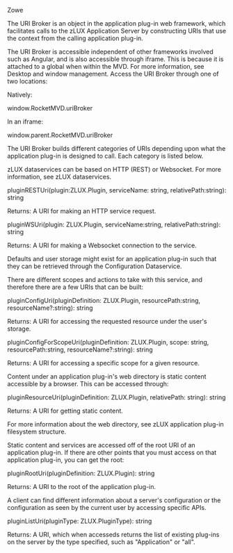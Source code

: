 <?xml version="1.0" encoding="UTF-8"?><?workdir /C:\GitFolder\docs-site\docs\user-guide\temp\ibmpdf\oxygen_dita_temp\user-guide?><?workdir-uri file:/C:/GitFolder/docs-site/docs/user-guide/temp/ibmpdf/oxygen_dita_temp/user-guide/?><?path2project?><?path2project-uri ./?><?path2rootmap-uri ./?><topic xmlns:ditaarch="http://dita.oasis-open.org/architecture/2005/" xmlns:dita-ot="http://dita-ot.sourceforge.net/ns/201007/dita-ot" class="- topic/topic " ditaarch:DITAArchVersion="1.2" domains="(topic hi-d) (topic ut-d) (topic indexing-d) (topic hazard-d) (topic abbrev-d) (topic pr-d) (topic sw-d) (topic ui-d)" id="uri_broker" xtrc="topic:1;166:-1" xtrf="file:/C:/GitFolder/docs-site/docs/user-guide/mvd-uribroker.md"><title class="- topic/title " xtrc="title:1;166:-1" xtrf="file:/C:/GitFolder/docs-site/docs/user-guide/mvd-uribroker.md">URI Broker</title><prolog class="- topic/prolog "><metadata class="- topic/metadata "><prodinfo class="- topic/prodinfo " xtrc="prodinfo:1;17:11" xtrf="file:/C:/GitFolder/docs-site/docs/user-guide/Zowe_User_Guide.ditamap">

<prodname class="- topic/prodname " xtrc="prodname:1;19:11" xtrf="file:/C:/GitFolder/docs-site/docs/user-guide/Zowe_User_Guide.ditamap">Zowe</prodname>
</prodinfo></metadata></prolog><body class="- topic/body " xtrc="body:1;166:-1" xtrf="file:/C:/GitFolder/docs-site/docs/user-guide/mvd-uribroker.md"><p class="- topic/p " xtrc="p:1;166:-1" xtrf="file:/C:/GitFolder/docs-site/docs/user-guide/mvd-uribroker.md">The URI Broker is an object in the application plug-in web framework, which facilitates calls to the zLUX Application Server by constructing URIs that use the context from the calling application plug-in.</p></body><topic class="- topic/topic " ditaarch:DITAArchVersion="1.2" domains="(topic hi-d) (topic ut-d) (topic indexing-d) (topic hazard-d) (topic abbrev-d) (topic pr-d) (topic sw-d) (topic ui-d)" id="accessing_the_uri_broker" xtrc="topic:2;166:-1" xtrf="file:/C:/GitFolder/docs-site/docs/user-guide/mvd-uribroker.md"><title class="- topic/title " xtrc="title:2;166:-1" xtrf="file:/C:/GitFolder/docs-site/docs/user-guide/mvd-uribroker.md">Accessing the URI Broker</title><body class="- topic/body " xtrc="body:2;166:-1" xtrf="file:/C:/GitFolder/docs-site/docs/user-guide/mvd-uribroker.md"><p class="- topic/p " xtrc="p:2;166:-1" xtrf="file:/C:/GitFolder/docs-site/docs/user-guide/mvd-uribroker.md">The URI Broker is accessible independent of other frameworks involved such as Angular, and is also accessible through iframe. This is because it is attached to a global when within the MVD. For more information, see <xref class="- topic/xref " format="dita" href="mvd-desktopandwindowmgt.md" xtrc="xref:1;166:-1" xtrf="file:/C:/GitFolder/docs-site/docs/user-guide/mvd-uribroker.md" type="topic"><?ditaot usertext?>Desktop and window management</xref>.
Access the URI Broker through one of two locations:</p><p class="- topic/p " xtrc="p:3;166:-1" xtrf="file:/C:/GitFolder/docs-site/docs/user-guide/mvd-uribroker.md">Natively:</p><p class="- topic/p " xtrc="p:4;166:-1" xtrf="file:/C:/GitFolder/docs-site/docs/user-guide/mvd-uribroker.md"><codeph class="+ topic/ph pr-d/codeph " xtrc="codeph:1;166:-1" xtrf="file:/C:/GitFolder/docs-site/docs/user-guide/mvd-uribroker.md">window.RocketMVD.uriBroker</codeph></p><p class="- topic/p " xtrc="p:5;166:-1" xtrf="file:/C:/GitFolder/docs-site/docs/user-guide/mvd-uribroker.md">In an iframe:</p><p class="- topic/p " xtrc="p:6;166:-1" xtrf="file:/C:/GitFolder/docs-site/docs/user-guide/mvd-uribroker.md"><codeph class="+ topic/ph pr-d/codeph " xtrc="codeph:2;166:-1" xtrf="file:/C:/GitFolder/docs-site/docs/user-guide/mvd-uribroker.md">window.parent.RocketMVD.uriBroker</codeph></p></body></topic><topic class="- topic/topic " ditaarch:DITAArchVersion="1.2" domains="(topic hi-d) (topic ut-d) (topic indexing-d) (topic hazard-d) (topic abbrev-d) (topic pr-d) (topic sw-d) (topic ui-d)" id="functions" xtrc="topic:3;166:-1" xtrf="file:/C:/GitFolder/docs-site/docs/user-guide/mvd-uribroker.md"><title class="- topic/title " xtrc="title:3;166:-1" xtrf="file:/C:/GitFolder/docs-site/docs/user-guide/mvd-uribroker.md">Functions</title><body class="- topic/body " xtrc="body:3;166:-1" xtrf="file:/C:/GitFolder/docs-site/docs/user-guide/mvd-uribroker.md"><p class="- topic/p " xtrc="p:7;166:-1" xtrf="file:/C:/GitFolder/docs-site/docs/user-guide/mvd-uribroker.md">The URI Broker builds different categories of URIs depending upon what the application plug-in is designed to call. Each category is listed below.</p></body><topic class="- topic/topic " ditaarch:DITAArchVersion="1.2" domains="(topic hi-d) (topic ut-d) (topic indexing-d) (topic hazard-d) (topic abbrev-d) (topic pr-d) (topic sw-d) (topic ui-d)" id="accessing_an_application_plug_in_s_dataservices" xtrc="topic:4;166:-1" xtrf="file:/C:/GitFolder/docs-site/docs/user-guide/mvd-uribroker.md"><title class="- topic/title " xtrc="title:4;166:-1" xtrf="file:/C:/GitFolder/docs-site/docs/user-guide/mvd-uribroker.md">Accessing an application plug-in's dataservices</title><body class="- topic/body " xtrc="body:4;166:-1" xtrf="file:/C:/GitFolder/docs-site/docs/user-guide/mvd-uribroker.md"><p class="- topic/p " xtrc="p:8;166:-1" xtrf="file:/C:/GitFolder/docs-site/docs/user-guide/mvd-uribroker.md">zLUX dataservices can be based on HTTP (REST) or Websocket. For more information, see <xref class="- topic/xref " format="dita" href="mvd-zluxdataservices.md" xtrc="xref:2;166:-1" xtrf="file:/C:/GitFolder/docs-site/docs/user-guide/mvd-uribroker.md" type="topic"><?ditaot usertext?>zLUX dataservices</xref>.</p></body><topic class="- topic/topic " ditaarch:DITAArchVersion="1.2" domains="(topic hi-d) (topic ut-d) (topic indexing-d) (topic hazard-d) (topic abbrev-d) (topic pr-d) (topic sw-d) (topic ui-d)" id="http_dataservice_uri" xtrc="topic:5;166:-1" xtrf="file:/C:/GitFolder/docs-site/docs/user-guide/mvd-uribroker.md"><title class="- topic/title " xtrc="title:5;166:-1" xtrf="file:/C:/GitFolder/docs-site/docs/user-guide/mvd-uribroker.md">HTTP Dataservice URI</title><body class="- topic/body " xtrc="body:5;166:-1" xtrf="file:/C:/GitFolder/docs-site/docs/user-guide/mvd-uribroker.md"><p class="- topic/p " xtrc="p:9;166:-1" xtrf="file:/C:/GitFolder/docs-site/docs/user-guide/mvd-uribroker.md"><codeph class="+ topic/ph pr-d/codeph " xtrc="codeph:3;166:-1" xtrf="file:/C:/GitFolder/docs-site/docs/user-guide/mvd-uribroker.md">pluginRESTUri(plugin:ZLUX.Plugin, serviceName: string, relativePath:string): string</codeph></p><p class="- topic/p " xtrc="p:10;166:-1" xtrf="file:/C:/GitFolder/docs-site/docs/user-guide/mvd-uribroker.md">Returns: A URI for making an HTTP service request.</p></body></topic><topic class="- topic/topic " ditaarch:DITAArchVersion="1.2" domains="(topic hi-d) (topic ut-d) (topic indexing-d) (topic hazard-d) (topic abbrev-d) (topic pr-d) (topic sw-d) (topic ui-d)" id="websocket_dataservice_uri" xtrc="topic:6;166:-1" xtrf="file:/C:/GitFolder/docs-site/docs/user-guide/mvd-uribroker.md"><title class="- topic/title " xtrc="title:6;166:-1" xtrf="file:/C:/GitFolder/docs-site/docs/user-guide/mvd-uribroker.md">Websocket Dataservice URI</title><body class="- topic/body " xtrc="body:6;166:-1" xtrf="file:/C:/GitFolder/docs-site/docs/user-guide/mvd-uribroker.md"><p class="- topic/p " xtrc="p:11;166:-1" xtrf="file:/C:/GitFolder/docs-site/docs/user-guide/mvd-uribroker.md"><codeph class="+ topic/ph pr-d/codeph " xtrc="codeph:4;166:-1" xtrf="file:/C:/GitFolder/docs-site/docs/user-guide/mvd-uribroker.md">pluginWSUri(plugin: ZLUX.Plugin, serviceName:string, relativePath:string): string</codeph></p><p class="- topic/p " xtrc="p:12;166:-1" xtrf="file:/C:/GitFolder/docs-site/docs/user-guide/mvd-uribroker.md">Returns: A URI for making a Websocket connection to the service.</p></body></topic></topic><topic class="- topic/topic " ditaarch:DITAArchVersion="1.2" domains="(topic hi-d) (topic ut-d) (topic indexing-d) (topic hazard-d) (topic abbrev-d) (topic pr-d) (topic sw-d) (topic ui-d)" id="accessing_application_plug_in_s_configuration_resources" xtrc="topic:7;166:-1" xtrf="file:/C:/GitFolder/docs-site/docs/user-guide/mvd-uribroker.md"><title class="- topic/title " xtrc="title:7;166:-1" xtrf="file:/C:/GitFolder/docs-site/docs/user-guide/mvd-uribroker.md">Accessing application plug-in's configuration resources</title><body class="- topic/body " xtrc="body:7;166:-1" xtrf="file:/C:/GitFolder/docs-site/docs/user-guide/mvd-uribroker.md"><p class="- topic/p " xtrc="p:13;166:-1" xtrf="file:/C:/GitFolder/docs-site/docs/user-guide/mvd-uribroker.md">Defaults and user storage might exist for an application plug-in such that they can be retrieved through the Configuration Dataservice.</p><p class="- topic/p " xtrc="p:14;166:-1" xtrf="file:/C:/GitFolder/docs-site/docs/user-guide/mvd-uribroker.md">There are different scopes and actions to take with this service, and therefore there are a few URIs that can be built:</p></body><topic class="- topic/topic " ditaarch:DITAArchVersion="1.2" domains="(topic hi-d) (topic ut-d) (topic indexing-d) (topic hazard-d) (topic abbrev-d) (topic pr-d) (topic sw-d) (topic ui-d)" id="standard_configuration_access" xtrc="topic:8;166:-1" xtrf="file:/C:/GitFolder/docs-site/docs/user-guide/mvd-uribroker.md"><title class="- topic/title " xtrc="title:8;166:-1" xtrf="file:/C:/GitFolder/docs-site/docs/user-guide/mvd-uribroker.md">Standard configuration access</title><body class="- topic/body " xtrc="body:8;166:-1" xtrf="file:/C:/GitFolder/docs-site/docs/user-guide/mvd-uribroker.md"><p class="- topic/p " xtrc="p:15;166:-1" xtrf="file:/C:/GitFolder/docs-site/docs/user-guide/mvd-uribroker.md"><codeph class="+ topic/ph pr-d/codeph " xtrc="codeph:5;166:-1" xtrf="file:/C:/GitFolder/docs-site/docs/user-guide/mvd-uribroker.md">pluginConfigUri(pluginDefinition: ZLUX.Plugin, resourcePath:string, resourceName?:string): string</codeph></p><p class="- topic/p " xtrc="p:16;166:-1" xtrf="file:/C:/GitFolder/docs-site/docs/user-guide/mvd-uribroker.md">Returns: A URI for accessing the requested resource under the user's storage.</p></body></topic><topic class="- topic/topic " ditaarch:DITAArchVersion="1.2" domains="(topic hi-d) (topic ut-d) (topic indexing-d) (topic hazard-d) (topic abbrev-d) (topic pr-d) (topic sw-d) (topic ui-d)" id="scoped_configuration_access" xtrc="topic:9;166:-1" xtrf="file:/C:/GitFolder/docs-site/docs/user-guide/mvd-uribroker.md"><title class="- topic/title " xtrc="title:9;166:-1" xtrf="file:/C:/GitFolder/docs-site/docs/user-guide/mvd-uribroker.md">Scoped configuration access</title><body class="- topic/body " xtrc="body:9;166:-1" xtrf="file:/C:/GitFolder/docs-site/docs/user-guide/mvd-uribroker.md"><p class="- topic/p " xtrc="p:17;166:-1" xtrf="file:/C:/GitFolder/docs-site/docs/user-guide/mvd-uribroker.md"><codeph class="+ topic/ph pr-d/codeph " xtrc="codeph:6;166:-1" xtrf="file:/C:/GitFolder/docs-site/docs/user-guide/mvd-uribroker.md">pluginConfigForScopeUri(pluginDefinition: ZLUX.Plugin, scope: string, resourcePath:string, resourceName?:string): string</codeph></p><p class="- topic/p " xtrc="p:18;166:-1" xtrf="file:/C:/GitFolder/docs-site/docs/user-guide/mvd-uribroker.md">Returns: A URI for accessing a specific scope for a given resource.</p></body></topic></topic><topic class="- topic/topic " ditaarch:DITAArchVersion="1.2" domains="(topic hi-d) (topic ut-d) (topic indexing-d) (topic hazard-d) (topic abbrev-d) (topic pr-d) (topic sw-d) (topic ui-d)" id="accessing_static_content" xtrc="topic:10;166:-1" xtrf="file:/C:/GitFolder/docs-site/docs/user-guide/mvd-uribroker.md"><title class="- topic/title " xtrc="title:10;166:-1" xtrf="file:/C:/GitFolder/docs-site/docs/user-guide/mvd-uribroker.md">Accessing static content</title><body class="- topic/body " xtrc="body:10;166:-1" xtrf="file:/C:/GitFolder/docs-site/docs/user-guide/mvd-uribroker.md"><p class="- topic/p " xtrc="p:19;166:-1" xtrf="file:/C:/GitFolder/docs-site/docs/user-guide/mvd-uribroker.md">Content under an application plug-in's <codeph class="+ topic/ph pr-d/codeph " xtrc="codeph:7;166:-1" xtrf="file:/C:/GitFolder/docs-site/docs/user-guide/mvd-uribroker.md">web</codeph> directory is static content accessible by a browser.
This can be accessed through:</p><p class="- topic/p " xtrc="p:20;166:-1" xtrf="file:/C:/GitFolder/docs-site/docs/user-guide/mvd-uribroker.md"><codeph class="+ topic/ph pr-d/codeph " xtrc="codeph:8;166:-1" xtrf="file:/C:/GitFolder/docs-site/docs/user-guide/mvd-uribroker.md">pluginResourceUri(pluginDefinition: ZLUX.Plugin, relativePath: string): string</codeph></p><p class="- topic/p " xtrc="p:21;166:-1" xtrf="file:/C:/GitFolder/docs-site/docs/user-guide/mvd-uribroker.md">Returns: A URI for getting static content.</p><p class="- topic/p " xtrc="p:22;166:-1" xtrf="file:/C:/GitFolder/docs-site/docs/user-guide/mvd-uribroker.md">For more information about the <codeph class="+ topic/ph pr-d/codeph " xtrc="codeph:9;166:-1" xtrf="file:/C:/GitFolder/docs-site/docs/user-guide/mvd-uribroker.md">web</codeph> directory, see <xref class="- topic/xref " format="md#zlux-application-plug-in-filesystem-structure" href="mvd-zluxplugindefandstruct.md#zlux-application-plug-in-filesystem-structure" xtrc="xref:3;166:-1" xtrf="file:/C:/GitFolder/docs-site/docs/user-guide/mvd-uribroker.md"><?ditaot usertext?>zLUX application plug-in filesystem structure</xref>.</p></body></topic><topic class="- topic/topic " ditaarch:DITAArchVersion="1.2" domains="(topic hi-d) (topic ut-d) (topic indexing-d) (topic hazard-d) (topic abbrev-d) (topic pr-d) (topic sw-d) (topic ui-d)" id="accessing_the_application_plug_in_s_root" xtrc="topic:11;166:-1" xtrf="file:/C:/GitFolder/docs-site/docs/user-guide/mvd-uribroker.md"><title class="- topic/title " xtrc="title:11;166:-1" xtrf="file:/C:/GitFolder/docs-site/docs/user-guide/mvd-uribroker.md">Accessing the application plug-in's root</title><body class="- topic/body " xtrc="body:11;166:-1" xtrf="file:/C:/GitFolder/docs-site/docs/user-guide/mvd-uribroker.md"><p class="- topic/p " xtrc="p:23;166:-1" xtrf="file:/C:/GitFolder/docs-site/docs/user-guide/mvd-uribroker.md">Static content and services are accessed off of the root URI of an application plug-in. If there are other points that you must access on that application plug-in, you can get the root:</p><p class="- topic/p " xtrc="p:24;166:-1" xtrf="file:/C:/GitFolder/docs-site/docs/user-guide/mvd-uribroker.md"><codeph class="+ topic/ph pr-d/codeph " xtrc="codeph:10;166:-1" xtrf="file:/C:/GitFolder/docs-site/docs/user-guide/mvd-uribroker.md">pluginRootUri(pluginDefinition: ZLUX.Plugin): string</codeph></p><p class="- topic/p " xtrc="p:25;166:-1" xtrf="file:/C:/GitFolder/docs-site/docs/user-guide/mvd-uribroker.md">Returns: A URI to the root of the application plug-in.</p></body></topic><topic class="- topic/topic " ditaarch:DITAArchVersion="1.2" domains="(topic hi-d) (topic ut-d) (topic indexing-d) (topic hazard-d) (topic abbrev-d) (topic pr-d) (topic sw-d) (topic ui-d)" id="server_queries" xtrc="topic:12;166:-1" xtrf="file:/C:/GitFolder/docs-site/docs/user-guide/mvd-uribroker.md"><title class="- topic/title " xtrc="title:12;166:-1" xtrf="file:/C:/GitFolder/docs-site/docs/user-guide/mvd-uribroker.md">Server queries</title><body class="- topic/body " xtrc="body:12;166:-1" xtrf="file:/C:/GitFolder/docs-site/docs/user-guide/mvd-uribroker.md"><p class="- topic/p " xtrc="p:26;166:-1" xtrf="file:/C:/GitFolder/docs-site/docs/user-guide/mvd-uribroker.md">A client can find different information about a server's configuration or the configuration as seen by the current user by accessing specific APIs.</p></body><topic class="- topic/topic " ditaarch:DITAArchVersion="1.2" domains="(topic hi-d) (topic ut-d) (topic indexing-d) (topic hazard-d) (topic abbrev-d) (topic pr-d) (topic sw-d) (topic ui-d)" id="accessing_a_list_of_plug_ins" xtrc="topic:13;166:-1" xtrf="file:/C:/GitFolder/docs-site/docs/user-guide/mvd-uribroker.md"><title class="- topic/title " xtrc="title:13;166:-1" xtrf="file:/C:/GitFolder/docs-site/docs/user-guide/mvd-uribroker.md">Accessing a list of plug-ins</title><body class="- topic/body " xtrc="body:13;166:-1" xtrf="file:/C:/GitFolder/docs-site/docs/user-guide/mvd-uribroker.md"><p class="- topic/p " xtrc="p:27;166:-1" xtrf="file:/C:/GitFolder/docs-site/docs/user-guide/mvd-uribroker.md"><codeph class="+ topic/ph pr-d/codeph " xtrc="codeph:11;166:-1" xtrf="file:/C:/GitFolder/docs-site/docs/user-guide/mvd-uribroker.md">pluginListUri(pluginType: ZLUX.PluginType): string</codeph></p><p class="- topic/p " xtrc="p:28;166:-1" xtrf="file:/C:/GitFolder/docs-site/docs/user-guide/mvd-uribroker.md">Returns: A URI, which when accesseds returns the list of existing plug-ins on the server by the type specified, such as "Application" or "all".</p></body></topic></topic></topic></topic>